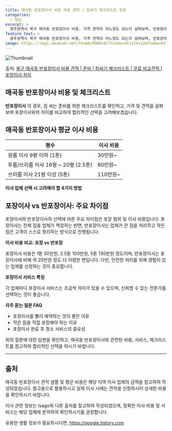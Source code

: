 ```yaml
---
title: 매곡동 반포장이사 비용 무료 견적 | 짐싸기 체크리스트 포함
categories:
  - 일상
excerpt: >
  광주광역시 북구 매곡동 반포장이사 비용, 가격 견적이 어느정도 되는지 살펴보며, 반포장이사를 준비함에 있어 짐싸기 준비 체크리스트가 무엇인지 보겠습니다. 마지막으로 포장이사와 차이점을 통해 무료 비교견적으로 어떤 것이 더 합리적인 선택인지 공유 드립니다.북구 매곡동 포장이사 견적 샘플 보기 👈 클릭북구 매곡동 포장이사 가격 살펴보기 👈 클릭북구 매곡동 반포장이사 평균 이사 비용평수북구 매곡동 평균 이사 비용원룸 이사9평 이하 (1톤)30만원~투룸/쓰리룸 이사16평 ~ 20평 (2.5톤)80만원~쓰리룸 이사21평 (5톤) ~110만원~우리집 무료 이사견적 받기 👈 클릭포장 vs 반포장 이사: 주요 차이점이사 방식에 따른 가장 큰 차이점은 포장과 반포장 중의 선택으로, 포장이사는 전체 짐을 업체가 책정..
feature_text: >
  광주광역시 북구 매곡동 반포장이사 비용, 가격 견적이 어느정도 되는지 살펴보며, 반포장이사를 준비함에 있어 짐싸기 준비 체크리스트가 무엇인지 보겠습니다. 마지막으로 포장이사와 차이점을 통해 무료 비교견적으로 어떤 것이 더 합리적인 선택인지 공유 드립니다.북구 매곡동 포장이사 견적 샘플 보기 👈 클릭북구 매곡동 포장이사 가격 살펴보기 👈 클릭북구 매곡동 반포장이사 평균 이사 비용평수북구 매곡동 평균 이사 비용원룸 이사9평 이하 (1톤)30만원~투룸/쓰리룸 이사16평 ~ 20평 (2.5톤)80만원~쓰리룸 이사21평 (5톤) ~110만원~우리집 무료 이사견적 받기 👈 클릭포장 vs 반포장 이사: 주요 차이점이사 방식에 따른 가장 큰 차이점은 포장과 반포장 중의 선택으로, 포장이사는 전체 짐을 업체가 책정..
image: https://img1.daumcdn.net/thumb/R800x0/?scode=mtistory2&fname=https%3A%2F%2Fblog.kakaocdn.net%2Fdn%2FXTuNl%2FbtsHcamKWgz%2FYxK7xnzVjDXSLV6OgvBok0%2Fimg.webp
---
```


![Thumbnail](https://img1.daumcdn.net/thumb/R800x0/?scode=mtistory2&fname=https%3A%2F%2Fblog.kakaocdn.net%2Fdn%2FXTuNl%2FbtsHcamKWgz%2FYxK7xnzVjDXSLV6OgvBok0%2Fimg.webp)

<p>출처: <a href="https://qoogle.tistory.com/9546" rel="dofollow">북구 매곡동 반포장이사 비용 견적 | 준비 | 짐싸기 체크리스트 | 무료 비교견적 | 포장이사 차이</a> </p>

## 매곡동 반포장이사 비용 및 체크리스트



**반포장이사** 의 경우, 짐 싸는 준비를 위한 체크리스트를 확인하고, 가격 및 견적을 살펴보며 포장이사와의 차이를 비교하여 합리적인
선택을 고려해보겠습니다.



## 매곡동 반포장이사 평균 이사 비용

**평수** | **이사 비용**  
---|---  
원룸 이사 9평 이하 (1톤) | 30만원~  
투룸/쓰리룸 이사 16평 ~ 20평 (2.5톤) | 80만원~  
쓰리룸 이사 21평 이상 (5톤) | 110만원~  
  


**이사 업체 선택 시 고려해야 할 4가지 방법**



## 포장이사 vs 반포장이사: 주요 차이점

포장이사와 반포장이사의 선택에 따른 주요 차이점은 포장 범위 및 이사 비용입니다. 포장이사는 전체 짐을 업체가 책정하는 반면, 반포장이사는
업체가 큰 짐을 처리하고 작은 짐은 고객이 스스로 정리하는 방식으로 진행됩니다.

**이사 비용 비교: 포장 vs 반포장**

포장이사 비용은 1톤 50만원, 2.5톤 100만원, 5톤 130만원 정도이며, 반포장이사는 포장이사에 비해 약 20만원 정도 더 저렴한
편입니다. 다만, 안전한 처리를 위해 경험이 있는 업체를 선정하는 것이 중요합니다.

**포장이사 서비스 특징**

각 업체마다 포장이사 서비스는 조금씩 차이가 있을 수 있으며, 신뢰할 수 있는 전문가를 선택하는 것이 좋습니다.

**자주 묻는 질문 FAQ**

  * 포장이사를 빨리 예약하는 것이 좋은 이유
  * 작은 짐을 직접 포장해야 하는 이유
  * 포장이사 완료 후 청소 서비스의 중요성

위의 질문에 대한 답변을 확인하고, 매곡동 반포장이사와 관련된 비용, 서비스, 체크리스트를 참고하여 합리적인 선택을 하시기 바랍니다.



* * *



## 출처

매곡동 반포장이사 견적 샘플 및 평균 비용은 해당 지역 이사 업체의 금액을 참고하여 작성되었습니다. 참고용으로 활용하시고 실제 이사 시에는
견적을 신청하시어 상세한 비용을 확인하시기 바랍니다.

이사 관련 정보는 Isago와 다른 출처를 참고하여 작성되었으며, 정확한 이사 비용 및 서비스는 해당 업체에 문의하여 확인하시기를
권장합니다.

 

유용한 생활 정보가 필요하시다면, <a href="https://qoogle.tistory.com" rel="dofollow">https://qoogle.tistory.com</a>


